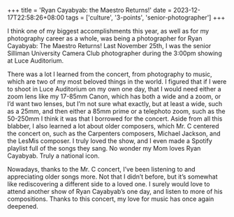 +++
title = 'Ryan Cayabyab: the Maestro Returns!'
date = 2023-12-17T22:58:26+08:00
tags = ['culture', '3-points', 'senior-photographer']
+++

I think one of my biggest accomplishments this year, as well as for my photography career as a whole, was being a photographer for Ryan Cayabyab: The Maestro Returns! Last November 25th, I was the senior Silliman University Camera Club photographer during the 3:00pm showing at Luce Auditorium.

There was a lot I learned from the concert, from photography to music, which are two of my most beloved things in the world. I figured that if I were to shoot in Luce Auditorium on my own one day, that I would need either a zoom lens like my 17-85mm Canon, which has both a wide and a zoom, or I’d want two lenses, but I’m not sure what exactly, but at least a wide, such as a 25mm, and then either a 85mm prime or a telephoto zoom, such as the 50-250mm I think it was that I borrowed for the concert. Aside from all this blabber, I also learned a lot about older composers, which Mr. C centered the concert on, such as the Carpenters composers, Michael Jackson, and the LesMis composer. I truly loved the show, and I even made a Spotify playlist full of the songs they sang. No wonder my Mom loves Ryan Cayabyab. Truly a national icon.

Nowadays, thanks to the Mr. C concert, I’ve been listening to and appreciating older songs more. Not that I didn’t before, but it’s somewhat like rediscovering a different side to a loved one. I surely would love to attend another show of Ryan Cayabyab’s one day, and listen to more of his compositions. Thanks to this concert, my love for music has once again deepened.


